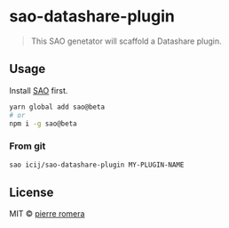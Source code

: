 # sao-datashare-plugin

> This SAO genetator will scaffold a Datashare plugin.

## Usage

Install [SAO](https://github.com/saojs/sao) first.

```bash
yarn global add sao@beta
# or
npm i -g sao@beta
```

### From git

```bash
sao icij/sao-datashare-plugin MY-PLUGIN-NAME
```

## License

MIT &copy; [pierre romera](https://datashare.icij.org)
